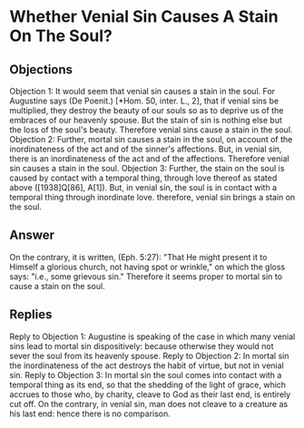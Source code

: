 # Whether Venial Sin Causes A Stain On The Soul?
## Objections
Objection 1: It would seem that venial sin causes a stain in the soul. For Augustine says (De Poenit.) [*Hom. 50, inter. L., 2], that if venial sins be multiplied, they destroy the beauty of our souls so as to deprive us of the embraces of our heavenly spouse. But the stain of sin is nothing else but the loss of the soul's beauty. Therefore venial sins cause a stain in the soul.
Objection 2: Further, mortal sin causes a stain in the soul, on account of the inordinateness of the act and of the sinner's affections. But, in venial sin, there is an inordinateness of the act and of the affections. Therefore venial sin causes a stain in the soul.
Objection 3: Further, the stain on the soul is caused by contact with a temporal thing, through love thereof as stated above ([1938]Q[86], A[1]). But, in venial sin, the soul is in contact with a temporal thing through inordinate love. therefore, venial sin brings a stain on the soul.
## Answer
On the contrary, it is written, (Eph. 5:27): "That He might present it to Himself a glorious church, not having spot or wrinkle," on which the gloss says: "i.e., some grievous sin." Therefore it seems proper to mortal sin to cause a stain on the soul.

## Replies
Reply to Objection 1: Augustine is speaking of the case in which many venial sins lead to mortal sin dispositively: because otherwise they would not sever the soul from its heavenly spouse.
Reply to Objection 2: In mortal sin the inordinateness of the act destroys the habit of virtue, but not in venial sin.
Reply to Objection 3: In mortal sin the soul comes into contact with a temporal thing as its end, so that the shedding of the light of grace, which accrues to those who, by charity, cleave to God as their last end, is entirely cut off. On the contrary, in venial sin, man does not cleave to a creature as his last end: hence there is no comparison.